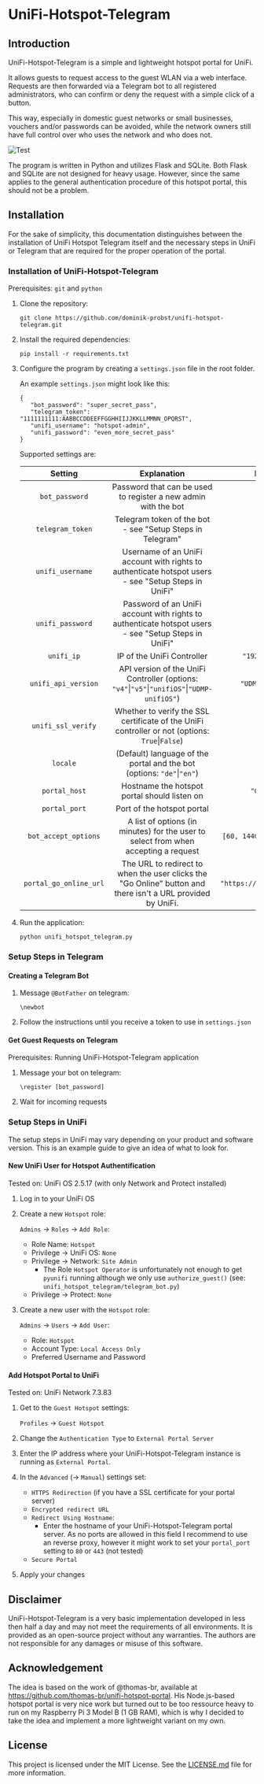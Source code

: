 # UniFi-Hotspot-Telegram

## Introduction

UniFi-Hotspot-Telegram is a simple and lightweight hotspot portal for UniFi.

It allows guests to request access to the guest WLAN via a web interface. Requests are then forwarded via a Telegram bot to all registered administrators, who can confirm or deny the request with a simple click of a button.

This way, especially in domestic guest networks or small businesses, vouchers and/or passwords can be avoided, while the network owners still have full control over who uses the network and who does not.

![Test](.github/images/demo.gif)

The program is written in Python and utilizes Flask and SQLite. Both Flask and SQLite are not designed for heavy usage. However, since the same applies to the general authentication procedure of this hotspot portal, this should not be a problem.

## Installation

For the sake of simplicity, this documentation distinguishes between the installation of UniFi Hotspot Telegram itself and the necessary steps in UniFi or Telegram that are required for the proper operation of the portal.

### Installation of UniFi-Hotspot-Telegram

Prerequisites: `git` and `python`

1. Clone the repository:

   ```
   git clone https://github.com/dominik-probst/unifi-hotspot-telegram.git
   ```

2. Install the required dependencies:

   ```
   pip install -r requirements.txt
   ```

3. Configure the program by creating a `settings.json` file in the root folder.

   An example `settings.json` might look like this:

   ```
   {
      "bot_password": "super_secret_pass",
      "telegram_token": "1111111111:AABBCCDDEEFFGGHHIIJJKKLLMMNN_OPQRST",
      "unifi_username": "hotspot-admin",
      "unifi_password": "even_more_secret_pass"
   }
   ```

   Supported settings are:

   |       **Setting**      |                                               **Explanation**                                               |         **Default**        | **Required** |
   |:----------------------:|:-----------------------------------------------------------------------------------------------------------:|:--------------------------:|:------------:|
   |     `bot_password`     |                        Password that can be used to register a new admin with the bot                       |                            |      Yes     |
   |    `telegram_token`    |                          Telegram token of the bot - see "Setup Steps in Telegram"                          |                            |      Yes     |
   |    `unifi_username`    |     Username of an UniFi account with rights to authenticate hotspot users - see "Setup Steps in UniFi"     |                            |      Yes     |
   |    `unifi_password`    |     Password of an UniFi account with rights to authenticate hotspot users - see "Setup Steps in UniFi"     |                            |      Yes     |
   |       `unifi_ip`       |                                          IP of the UniFi Controller                                         |       `"192.168.1.1"`      |      No      |
   |   `unifi_api_version`  |         API version of the UniFi Controller (options: `"v4"`\|`"v5"`\|`"unifiOS"`\|`"UDMP-unifiOS"`)        |      `"UDMP-unifiOS"`      |      No      |
   |   `unifi_ssl_verify`   |       Whether to verify the SSL certificate of the UniFi controller or not (options: `True`\|`False`)       |           `True`           |      No      |
   |        `locale`        |                    (Default) language of the portal and the bot (options: `"de"`\|`"en"`)                   |           `"en"`           |      No      |
   |      `portal_host`     |                                 Hostname the hotspot portal should listen on                                |         `"0.0.0.0"`        |      No      |
   |      `portal_port`     |                                          Port of the hotspot portal                                         |          `"5000"`          |      No      |
   |  `bot_accept_options`  |             A list of options (in minutes) for the user to select from when accepting a request             |  `[60, 1440, 4320, 10080]` |      No      |
   | `portal_go_online_url` | The URL to redirect to when the user clicks the "Go Online" button and there isn't a URL provided by UniFi. | `"https://www.google.com"` |      No      |


4. Run the application:

   ```
   python unifi_hotspot_telegram.py
   ```

### Setup Steps in Telegram

#### Creating a Telegram Bot

1. Message `@BotFather` on telegram:

   ```
   \newbot
   ```

2. Follow the instructions until you receive a token to use in `settings.json`

#### Get Guest Requests on Telegram

Prerequisites: Running UniFi-Hotspot-Telegram application

1. Message your bot on telegram:

   ```
   \register [bot_password]
   ```

2. Wait for incoming requests

### Setup Steps in UniFi

The setup steps in UniFi may vary depending on your product and software version. This is an example guide to give an idea of what to look for.

#### New UniFi User for Hotspot Authentification

Tested on: UniFi OS 2.5.17 (with only Network and Protect installed)

1. Log in to your UniFi OS
2. Create a new `Hotspot` role:

   `Admins` &rarr; `Roles` &rarr; `Add Role`:

   - Role Name: `Hotspot`
   - Privilege &rarr; UniFi OS: `None`
   - Privilege &rarr; Network: `Site Admin`
      - The Role `Hotspot Operator` is unfortunately not enough to get `pyunifi` running although we only use `authorize_guest()` (see: `unifi_hotspot_telegram/telegram_bot.py`)
   - Privilege &rarr; Protect: `None`

3. Create a new user with the `Hotspot` role:

   `Admins` &rarr; `Users` &rarr; `Add User`:

   - Role: `Hotspot`
   - Account Type: `Local Access Only`
   - Preferred Username and Password

#### Add Hotspot Portal to UniFi

Tested on: UniFi Network 7.3.83

1. Get to the `Guest Hotspot` settings:

   `Profiles` &rarr; `Guest Hotspot`

2. Change the `Authentication Type` to `External Portal Server`

3. Enter the IP address where your UniFi-Hotspot-Telegram instance is running as `External Portal`.

4. In the `Advanced` (&rarr; `Manual`) settings set:

   - `HTTPS Redirection` (if you have a SSL certificate for your portal server)
   - `Encrypted redirect URL`
   - `Redirect Using Hostname`:
      - Enter the hostname of your UniFi-Hotspot-Telegram portal server. As no ports are allowed in this field I recommend to use an reverse proxy, however it might work to set your `portal_port` setting to `80` or `443` (not tested)
   - `Secure Portal`

5. Apply your changes

## Disclaimer

UniFi-Hotspot-Telegram is a very basic implementation developed in less then half a day and may not meet the requirements of all environments. It is provided as an open-source project without any warranties. The authors are not responsible for any damages or misuse of this software.

## Acknowledgement

The idea is based on the work of @thomas-br, available at https://github.com/thomas-br/unifi-hotspot-portal. His Node.js-based hotspot portal is very nice work but turned out to be too ressource heavy to run on my Raspberry Pi 3 Model B (1 GB RAM), which is why I decided to take the idea and implement a more lightweight variant on my own.

## License

This project is licensed under the MIT License. See the [LICENSE.md](LICENSE.md) file for more information.
